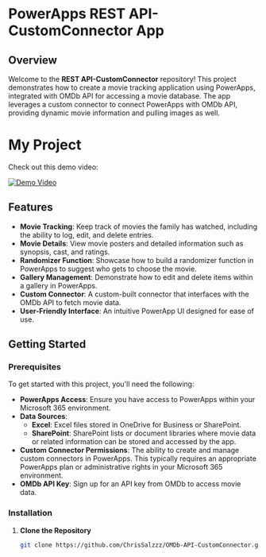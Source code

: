 # PowerApps REST API-CustomConnector App

## Overview

Welcome to the **REST API-CustomConnector** repository! This project demonstrates how to create a movie tracking application using PowerApps, integrated with OMDb API for accessing a movie database. The app leverages a custom connector to connect PowerApps with OMDb API, providing dynamic movie information and pulling images as well.

# My Project

Check out this demo video:

[![Demo Video](https://img.youtube.com/vi/tVQ_Kx7A7rI/0.jpg)](https://www.youtube.com/watch?v=tVQ_Kx7A7rI)




## Features

- **Movie Tracking**: Keep track of movies the family has watched, including the ability to log, edit, and delete entries.
- **Movie Details**: View movie posters and detailed information such as synopsis, cast, and ratings.
- **Randomizer Function**: Showcase how to build a randomizer function in PowerApps to suggest who gets to choose the movie.
- **Gallery Management**: Demonstrate how to edit and delete items within a gallery in PowerApps.
- **Custom Connector**: A custom-built connector that interfaces with the OMDb API to fetch movie data.
- **User-Friendly Interface**: An intuitive PowerApp UI designed for ease of use.

## Getting Started

### Prerequisites

To get started with this project, you'll need the following:

- **PowerApps Access**: Ensure you have access to PowerApps within your Microsoft 365 environment.
- **Data Sources**:
  - **Excel**: Excel files stored in OneDrive for Business or SharePoint.
  - **SharePoint**: SharePoint lists or document libraries where movie data or related information can be stored and accessed by the app.
- **Custom Connector Permissions**: The ability to create and manage custom connectors in PowerApps. This typically requires an appropriate PowerApps plan or administrative rights in your Microsoft 365 environment.
- **OMDb API Key**: Sign up for an API key from OMDb to access movie data.

### Installation

1. **Clone the Repository**
   ```bash
   git clone https://github.com/ChrisSalzzz/OMDb-API-CustomConnector.git
